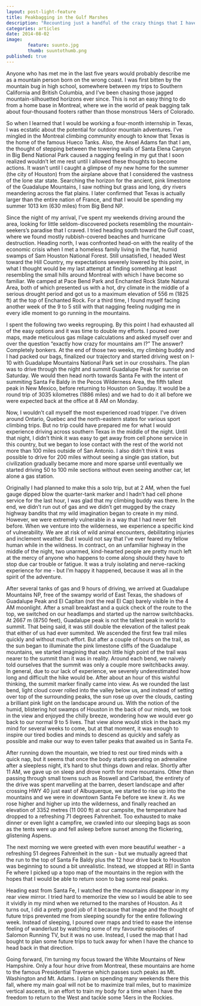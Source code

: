 ```yaml
---
layout: post-light-feature
title: Peakbagging in the Gulf Marshes
description: "Recounting just a handful of the crazy things that I have done for a taste of the mountains."
categories: articles
date: 2014-08-02
image: 
        feature: suunto.jpg
        thumb: suuntothumb.png
published: true
---
```


Anyone who has met me in the last five years would probably describe me as a mountain person born on the wrong coast. I was first bitten by the mountain bug in high school, somewhere between my trips to Southern California and British Columbia, and I’ve been chasing those jagged mountain-silhouetted horizons ever since. This is not an easy thing to do from a home base in Montreal, where we in the world of peak bagging talk about four-thousand footers rather than those monstrous 14ers of Colorado. 

So when I learned that I would be working a four-month internship in Texas, I was ecstatic about the potential for outdoor mountain adventures. I’ve mingled in the Montreal climbing community enough to know that Texas is the home of the famous Hueco Tanks. Also, the Ansel Adams fan that I am, the thought of stepping between the towering walls of Santa Elena Canyon in Big Bend National Park caused a nagging feeling in my gut that I soon realized wouldn’t let me rest until I allowed these thoughts to become actions. It wasn’t until I caught a glimpse of my new home for the summer (the city of Houston) from the airplane above that I considered the vastness of the lone star state. Searching the horizon for the ancient, pink limestone of the Guadalupe Mountains, I saw nothing but grass and long, dry rivers meandering across the flat plains. I later confirmed that Texas is actually larger than the entire nation of France, and that I would be spending my summer 1013 km (630 miles) from Big Bend NP.  
 
Since the night of my arrival, I’ve spent my weekends driving around the area, looking for little seldom-discovered pockets resembling the mountain-seekers’s paradise that I craved. I tried heading south toward the Gulf coast, where we found mostly rubbish-covered beaches and hurricane destruction. Heading north, I was confronted head-on with the reality of the economic crisis when I met a homeless family living in the flat, humid swamps of Sam Houston National Forest. Still unsatisfied, I headed West toward the Hill Country, my expectations severely lowered by this point, in what I thought would be my last attempt at finding something at least resembling the small hills around Montreal with which I have become so familiar. We camped at Pace Bend Park and Enchanted Rock State Natural Area, both of which presented us with a hot, dry climate in the middle of a serious drought period and got us to a maximum elevation of 556 m (1825 ft) at the top of Enchanted Rock. For a third time, I found myself facing another week of the 9 to 5 still with that nagging feeling nudging me in every idle moment to go running in the mountains. 

I spent the following two weeks regrouping. By this point I had exhausted all of the easy options and it was time to double my efforts. I poured over maps, made meticulous gas milage calculations and asked myself over and over the question “exactly how crazy for mountains am I?” The answer? Completely bonkers. At the end of those two weeks, my climbing buddy and I had packed our bags, finalized our trajectory and started driving west on I-10 with Guadalupe Mountains National Park set in our crosshairs. The plan was to drive through the night and summit Guadalupe Peak for sunrise on Saturday. We would then head north towards Santa Fe with the intent of summiting Santa Fe Baldy in the Pecos Wilderness Area, the fifth tallest peak in New Mexico, before returning to Houston on Sunday. It would be a round trip of 3035 kilometres (1886 miles) and we had to do it all before we were expected back at the office at 8 AM on Monday.   

Now, I wouldn’t call myself the most experienced road tripper. I’ve driven around Ontario, Quebec and the north-eastern states for various sport climbing trips. But no trip could have prepared me for what I would experience driving across southern Texas in the middle of the night. Until that night, I didn’t think it was easy to get away from cell phone service in this country, but we began to lose contact with the rest of the world not more than 100 miles outside of San Antonio. I also didn’t think it was possible to drive for 200 miles without seeing a single gas station, but civilization gradually became more and more sparse until eventually we started driving 50 to 100 mile sections without even seeing another car, let alone a gas station. 

Originally I had planned to make this a solo trip, but at 2 AM, when the fuel gauge dipped blow the quarter-tank marker and I hadn’t had cell phone service for the last hour, I was glad that my climbing buddy was there. In the end, we didn’t run out of gas and we didn’t get mugged by the crazy highway bandits that my wild imagination began to create in my mind. However, we were extremely vulnerable in a way that I had never felt before. When we venture into the wilderness, we experience a specific kind of vulnerability. We are at risk of wild animal encounters, debilitating injuries and inclement weather. But I would not say that I’ve ever feared my fellow human while in the wildness. In contract, on an unfamiliar highway in the middle of the night, two unarmed, kind-hearted people are pretty much left at the mercy of anyone who happens to come along should they have to stop due car trouble or fatigue. It was a truly isolating and nerve-racking experience for me - but I’m happy it happened, because it was all in the spirit of the adventure. 

After several tanks of gas and 9 hours of driving, we arrived at Guadalupe Mountains NP, free of the swampy world of East Texas, the shadows of Guadalupe Peak and El Capitan (not the real El Cap) barely visible in the 4 AM moonlight. After a small breakfast and a quick check of the route to the top, we switched on our headlamps and started up the narrow switchbacks. At 2667 m (8750 feet), Guadalupe peak is not the tallest peak in world to summit. That being said, it was still double the elevation of the tallest peak that either of us had ever summited. We ascended the first few trail miles quickly and without much effort. But after a couple of hours on the trail, as the sun began to illuminate the pink limestone cliffs of the Guadalupe mountains, we started imagining that each little high point of the trail was nearer to the summit than it was in reality. Around each bend, we naively told ourselves that the summit was only a couple more switchbacks away. In general, due to our lack of experience, we severely underestimated how long and difficult the hike would be. After about an hour of this wishful thinking, the summit marker finally came into view. As we rounded the last bend, light cloud cover rolled into the valley below us, and instead of setting over top of the surrounding peaks, the sun rose up over the clouds, casting a brilliant pink light on the landscape around us. With the notion of the humid, blistering hot swamps of Houston in the back of our minds, we took in the view and enjoyed the chilly breeze, wondering how we would ever go back to our normal 9 to 5 lives. That view alone would stick in the back my mind for several weeks to come, but at that moment, it was enough to inspire our tired bodies and minds to descend as quickly and safely as possible and make our way to even taller peaks that awaited us in Santa Fe. 

After running down the mountain, we tried to rest our tired minds with a quick nap, but it seems that once the body starts operating on adrenaline after a sleepless night, it’s hard to shut things down and relax. Shortly after 11 AM, we gave up on sleep and drove north for more mountains. Other than passing through small towns such as Roswell and Carlsbad, the entirety of the drive was spent marvelling at the barren, desert landscape and after crossing HWY 40 just east of Albuquerque, we started to rise up into the mountains and we were in downtown Santa Fe before we knew it.  As we rose higher and higher up into the wilderness, and finally reached an elevation of 3352 metres (11 000 ft) at our campsite, the temperature had dropped to a refreshing 71 degrees Fahrenheit. Too exhausted to make dinner or even light a campfire, we crawled into our sleeping bags as soon as the tents were up and fell asleep before sunset among the flickering, glistening Aspens. 

The next morning we were greeted with even more beautiful weather - a refreshing 51 degrees Fahrenheit in the sun - but we mutually agreed that the run to the top of Santa Fe Baldy plus the 12 hour drive back to Houston was beginning to sound a bit unrealistic. Instead, we stopped at REI in Santa Fe where I picked up a topo map of the mountains in the region with the hopes that I would be able to return soon to bag some real peaks. 

Heading east from Santa Fe, I watched the the mountains disappear in my rear view mirror. I tried hard to memorize the view so I would be able to see it vividly in my mind when we returned to the marshes of Houston. As it turns out, I did a pretty good job of it because that image and the thought of future trips prevented me from sleeping soundly for the entire following week. Instead of sleeping, I poured over maps and tried to ease the intense feeling of wanderlust by watching some of my favourite episodes of Salomon Running TV, but it was no use. Instead, I used the map that I had bought to plan some future trips to tuck away for when I have the chance to head back in that direction. 

Going forward, I’m turning my focus toward the White Mountains of New Hampshire. Only a four hour drive from Montreal, these mountains are home to the famous Presidential Traverse which passes such peaks as Mt. Washington and Mt. Adams. I plan on spending many weekends there this fall, where my main goal will not be to maximize trail miles, but to maximize vertical ascents, in an effort to train my body for a time when I have the freedom to return to the West and tackle some 14ers in the Rockies. 
